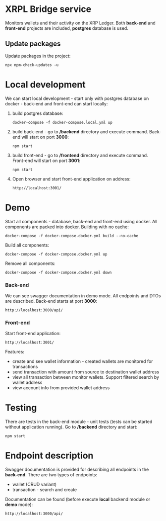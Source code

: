 # XRPL Bridge service
Monitors wallets and their activity on the XRP Ledger. Both **back-end** and **front-end** projects are included, **postgres** database is used.

## Update packages
Update packages in the project:
```
npx npm-check-updates -u
```

# Local development
We can start local development - start only with postgres database on docker - back-end and front-end can start locally:

1. build postgres database:
    ```
    docker-compose -f docker-compose.local.yml up
    ```
2. build back-end - go to **/backend** directory and execute command. Back-end will start on port **3000**:
    ```
    npm start
    ```
3. build front-end - go to **/frontend** directory and execute command. Front-end will start on port **3001**:
    ```
    npm start
    ```
4. Open browser and start front-end application on address:
    ```
    http://localhost:3001/
    ```
# Demo

Start all components - database, back-end and front-end using docker. All components are packed into docker. Building with no cache:
```
docker-compose -f docker-compose.docker.yml build --no-cache
```
Build all components:
```
docker-compose -f docker-compose.docker.yml up
```
Remove all components:
```
docker-compose -f docker-compose.docker.yml down
```

### Back-end

We can see swagger documentation in demo mode. All endpoints and DTOs are described. Back-end starts at port **3000**:
```
http://localhost:3000/api/
```
### Front-end

Start front-end application:
```
http://localhost:3001/
```
Features:
- create and see wallet information - created wallets are monitored for transactions
- send transaction with amount from source to destination wallet address
- view all transaction between monitor wallets. Support filtered search by wallet address
- view account info from provided wallet address

# Testing

There are tests in the back-end module - unit tests (tests can be started without application running). Go to **/backend** directory and start:
```
npm start
```

# Endpoint description

Swagger documentation is provided for describing all endpoints in the **back-end**. There are two types of endpoints:
- wallet (CRUD variant)
- transaction - search and create

Documentation can be found (before execute **local** backend module or **demo** mode):
```
http://localhost:3000/api/
```
